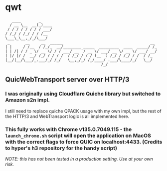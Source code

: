 # qwt

```
   ____        _                                                    
  / __ \__  __(_)____                                               
 / / / / / / / / ___/                                               
/ /_/ / /_/ / / /__                                                 
\___\_\__,_/_/\___/                                                 
 _       __     __  ______                                       __ 
| |     / /__  / /_/_  __/________ _____  _________  ____  _____/ /_
| | /| / / _ \/ __ \/ / / ___/ __ `/ __ \/ ___/ __ \/ __ \/ ___/ __/
| |/ |/ /  __/ /_/ / / / /  / /_/ / / / (__  ) /_/ / /_/ / /  / /_  
|__/|__/\___/_.___/_/ /_/   \__,_/_/ /_/____/ .___/\____/_/   \__/  
                                           /_/                      
```

## QuicWebTransport server over HTTP/3

### I was originally using Cloudflare Quiche library but switched to Amazon s2n impl.
I still need to replace quiche QPACK usage with my own impl, but the rest of the HTTP/3 and WebTransport logic is all implemented here.

### This fully works with Chrome v135.0.7049.115 - the `launch_chrome.sh` script will open the application on MacOS with the correct flags to force QUIC on localhost:4433. (Credits to hyper's h3 repository for the handy script)

*NOTE: this has not been tested in a production setting. Use at your own risk.*
